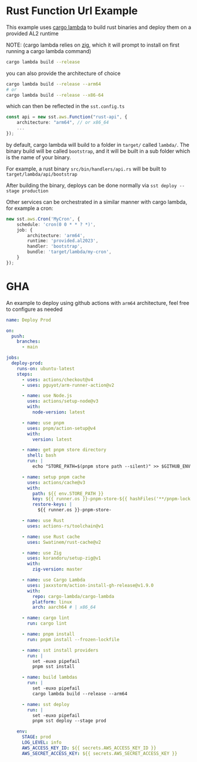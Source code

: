 # Rust Function Url Example

This example uses [cargo lambda](https://www.cargo-lambda.info/) to build rust binaries and deploy them on a provided AL2 runtime

NOTE: (cargo lambda relies on [zig](https://ziglang.org/), which it will prompt to install on first running a cargo lambda command)

```sh
cargo lambda build --release
```

you can also provide the architecture of choice

```sh
cargo lambda build --release --arm64
# or
cargo lambda build --release --x86-64
```

which can then be reflected in the `sst.config.ts`

```ts
const api = new sst.aws.Function("rust-api", {
    architecture: "arm64", // or x86_64
    ...
});
```

by default, cargo lambda will build to a folder in `target/` called `lambda/`. The binary build will be called `bootstrap`, and it will be built in a sub folder which is the name of your binary.

For example, a rust binary `src/bin/handlers/api.rs` will be built to `target/lambda/api/bootstrap`

After building the binary, deploys can be done normally via `sst deploy --stage production`

Other services can be orchestrated in a similar manner with cargo lambda, for example a cron:
```ts
new sst.aws.Cron('MyCron', {
    schedule: 'cron(0 0 * * ? *)',
    job: {
        architecture: 'arm64',
        runtime: 'provided.al2023',
        handler: 'bootstrap',
        bundle: 'target/lambda/my-cron',
    }
});
```

# GHA

An example to deploy using github actions with `arm64` architecture, feel free to configure as needed

```yml
name: Deploy Prod

on:
  push:
    branches:
      - main

jobs:
  deploy-prod:
    runs-on: ubuntu-latest
    steps:
      - uses: actions/checkout@v4
      - uses: pguyot/arm-runner-action@v2

      - name: use Node.js
        uses: actions/setup-node@v3
        with:
          node-version: latest

      - name: use pnpm
        uses: pnpm/action-setup@v4
        with:
          version: latest

      - name: get pnpm store directory
        shell: bash
        run: |
          echo "STORE_PATH=$(pnpm store path --silent)" >> $GITHUB_ENV

      - name: setup pnpm cache
        uses: actions/cache@v3
        with:
          path: ${{ env.STORE_PATH }}
          key: ${{ runner.os }}-pnpm-store-${{ hashFiles('**/pnpm-lock.yaml') }}
          restore-keys: |
            ${{ runner.os }}-pnpm-store-

      - name: use Rust
        uses: actions-rs/toolchain@v1

      - name: use Rust cache
        uses: Swatinem/rust-cache@v2

      - name: use Zig
        uses: korandoru/setup-zig@v1
        with:
          zig-version: master

      - name: use Cargo Lambda
        uses: jaxxstorm/action-install-gh-release@v1.9.0
        with:
          repo: cargo-lambda/cargo-lambda
          platform: linux
          arch: aarch64 # | x86_64

      - name: cargo lint
        run: cargo lint

      - name: pnpm install
        run: pnpm install --frozen-lockfile

      - name: sst install providers
        run: |
          set -euxo pipefail
          pnpm sst install

      - name: build lambdas
        run: |
          set -euxo pipefail
          cargo lambda build --release --arm64

      - name: sst deploy
        run: |
          set -euxo pipefail
          pnpm sst deploy --stage prod

    env:
      STAGE: prod
      LOG_LEVEL: info
      AWS_ACCESS_KEY_ID: ${{ secrets.AWS_ACCESS_KEY_ID }}
      AWS_SECRET_ACCESS_KEY: ${{ secrets.AWS_SECRET_ACCESS_KEY }}
```
